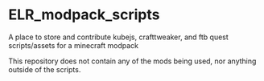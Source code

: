 # ELR_modpack_scripts
A place to store and contribute kubejs, crafttweaker, and ftb quest scripts/assets for a minecraft modpack

This repository does not contain any of the mods being used, nor anything outside of the scripts.
